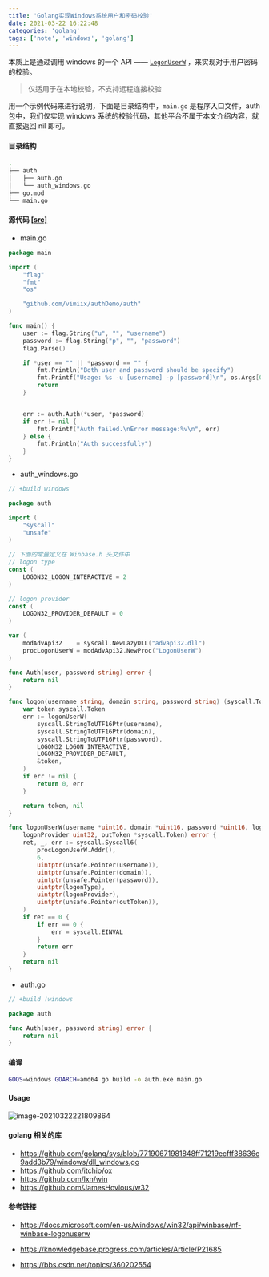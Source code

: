 ```yaml
---
title: 'Golang实现Windows系统用户和密码校验'
date: 2021-03-22 16:22:48
categories: 'golang'
tags: ['note', 'windows', 'golang']
---
```


本质上是通过调用 windows 的一个 API —— [`LogonUserW`](https://docs.microsoft.com/en-us/windows/win32/api/winbase/nf-winbase-logonuserw) ，来实现对于用户密码的校验。

> 仅适用于在本地校验，不支持远程连接校验

用一个示例代码来进行说明，下面是目录结构中，`main.go` 是程序入口文件，auth 包中，我们仅实现 windows 系统的校验代码，其他平台不属于本文介绍内容，就直接返回 nil 即可。

#### 目录结构

```bash
.
├── auth
│   ├── auth.go
│   └── auth_windows.go
├── go.mod
└── main.go
```

#### 源代码 [[src]](https://github.com/vimiix/authDemo)

- main.go

```go
package main

import (
    "flag"
    "fmt"
    "os"

    "github.com/vimiix/authDemo/auth"
)

func main() {
    user := flag.String("u", "", "username")
    password := flag.String("p", "", "password")
    flag.Parse()

    if *user == "" || *password == "" {
        fmt.Println("Both user and password should be specify")
        fmt.Printf("Usage: %s -u [username] -p [password]\n", os.Args[0])
        return
    }


    err := auth.Auth(*user, *password)
    if err != nil {
        fmt.Printf("Auth failed.\nError message:%v\n", err)
    } else {
        fmt.Println("Auth successfully")
    }
}

```

- auth_windows.go

```go
// +build windows

package auth

import (
    "syscall"
    "unsafe"
)

// 下面的常量定义在 Winbase.h 头文件中
// logon type
const (
    LOGON32_LOGON_INTERACTIVE = 2
)

// logon provider
const (
    LOGON32_PROVIDER_DEFAULT = 0
)

var (
    modAdvApi32    = syscall.NewLazyDLL("advapi32.dll")
    procLogonUserW = modAdvApi32.NewProc("LogonUserW")
)

func Auth(user, password string) error {
    return nil
}

func logon(username string, domain string, password string) (syscall.Token, error) {
    var token syscall.Token
    err := logonUserW(
        syscall.StringToUTF16Ptr(username),
        syscall.StringToUTF16Ptr(domain),
        syscall.StringToUTF16Ptr(password),
        LOGON32_LOGON_INTERACTIVE,
        LOGON32_PROVIDER_DEFAULT,
        &token,
    )
    if err != nil {
        return 0, err
    }

    return token, nil
}

func logonUserW(username *uint16, domain *uint16, password *uint16, logonType uint32,
    logonProvider uint32, outToken *syscall.Token) error {
	ret, _, err := syscall.Syscall6(
		procLogonUserW.Addr(),
		6,
		uintptr(unsafe.Pointer(username)),
		uintptr(unsafe.Pointer(domain)),
		uintptr(unsafe.Pointer(password)),
		uintptr(logonType),
		uintptr(logonProvider),
		uintptr(unsafe.Pointer(outToken)),
	)
	if ret == 0 {
		if err == 0 {
			err = syscall.EINVAL
		}
		return err
	}
	return nil
}

```

- auth.go

```go
// +build !windows

package auth

func Auth(user, password string) error {
    return nil
}
```

#### 编译

```bash
GOOS=windows GOARCH=amd64 go build -o auth.exe main.go
```

#### Usage

![image-20210322221809864](https://static.vimiix.com/uPic/2021-03-22/image-20210322221809864.png)

#### golang 相关的库

- https://github.com/golang/sys/blob/77190671981848ff71219ecfff38636c9add3b79/windows/dll_windows.go
- https://github.com/itchio/ox
- https://github.com/lxn/win
- https://github.com/JamesHovious/w32

#### 参考链接

- https://docs.microsoft.com/en-us/windows/win32/api/winbase/nf-winbase-logonuserw

- https://knowledgebase.progress.com/articles/Article/P21685
- https://bbs.csdn.net/topics/360202554
